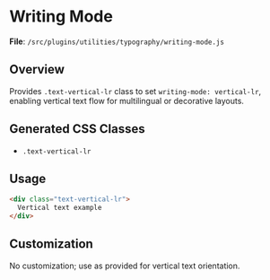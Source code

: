 # Writing Mode

**File**: `/src/plugins/utilities/typography/writing-mode.js`

## Overview
Provides `.text-vertical-lr` class to set `writing-mode: vertical-lr`, enabling vertical text flow for multilingual or decorative layouts.

## Generated CSS Classes
- `.text-vertical-lr`

## Usage
```html
<div class="text-vertical-lr">
  Vertical text example
</div>
```

## Customization
No customization; use as provided for vertical text orientation.
